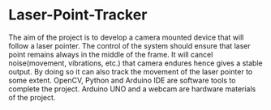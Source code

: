 # Laser-Point-Tracker
The aim of the project is to develop a camera mounted device that will follow a laser pointer. The control of the system should ensure that laser point remains always in the middle of the frame. It will cancel noise(movement, vibrations, etc.) that camera endures hence gives a stable output. By doing so it can also track the movement of the laser pointer to some extent. OpenCV, Python and Arduino IDE are software tools to complete the project. Arduino UNO and a webcam are hardware materials of the project.
